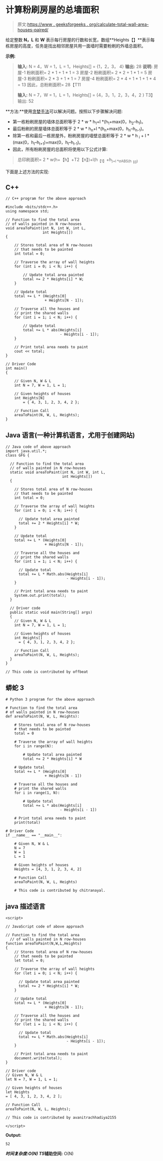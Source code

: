 # 计算粉刷房屋的总墙面积

> 原文:[https://www . geeksforgeeks . org/calculate-total-wall-area-houses-paired/](https://www.geeksforgeeks.org/calculate-total-wall-area-of-houses-painted/)

给定整数 **N，L** 和 **W** 表示每行房屋的行数和长宽，数组**Heights【】**表示每栋房屋的高度，任务是找出相邻房屋共用一面墙时需要粉刷的外墙总面积。

**示例:**

> **输入:** N = 4，W = 1，L = 1，Heights[] = {1，2，3， 4}
> **输出:** 28
> **说明:**
> 房屋-1 粉刷面积= 2 * 1 + 1 * 1 = 3
> 房屋-2 粉刷面积= 2 * 2 + 1 * 1 = 5
> 房屋-3 粉刷面积= 2 * 3 + 1 * 1 = 7
> 房屋-4 粉刷面积= 2 * 4 + 1 * 1 + 1 * 4 = 13
> 因此，总粉刷面积= 28【T11
> 
> **输入:** N = 7，W = 1，L = 1，Heights[] = {4，3，1，2，3，4，2 }
> T3】输出: 52

**方法:**使用[贪婪手法](https://www.geeksforgeeks.org/greedy-algorithms/)可以解决问题。按照以下步骤解决问题:

*   第一栋粉刷房屋的墙体总面积等于 2 * w * h<sub>1</sub>+l *(h<sub>1</sub>+max(0，h<sub>2</sub>–h<sub>1</sub>)。
*   最后粉刷的房屋墙体总面积等于 2 * w * h<sub>n</sub>+l *(h<sub>n</sub>+max(0，h<sub>n</sub>–h<sub>n-1</sub>)。
*   除第一栋和最后一栋房屋外，粉刷房屋的墙壁总面积等于 2 * w * h <sub>i</sub> + l * (max(0，h<sub>I</sub>–h<sub>I+1</sub>)+max(0，h<sub>I</sub>–h<sub>I-1</sub>)。
*   因此，所有粉刷房屋的总面积将使用以下公式计算:

> 总印刷面积= 2 * w(h+【h】+T2【n】)+l(h<sub>【1】</sub>+h<sub>)+l *σABS(h<sub>【I】</sub>)</sub>

下面是上述方法的实现:

## C++

```
// C++ program for the above approach

#include <bits/stdc++.h>
using namespace std;

// Function to find the total area
// of walls painted in N row-houses
void areaToPaint(int N, int W, int L,
                 int Heights[])
{

    // Stores total area of N row-houses
    // that needs to be painted
    int total = 0;

    // Traverse the array of wall heights
    for (int i = 0; i < N; i++) {

        // Update total area painted
        total += 2 * Heights[i] * W;
    }

    // Update total
    total += L * (Heights[0]
                  + Heights[N - 1]);

    // Traverse all the houses and
    // print the shared walls
    for (int i = 1; i < N; i++) {

        // Update total
        total += L * abs(Heights[i]
                         - Heights[i - 1]);
    }

    // Print total area needs to paint
    cout << total;
}

// Driver Code
int main()
{

    // Given N, W & L
    int N = 7, W = 1, L = 1;

    // Given heights of houses
    int Heights[N]
        = { 4, 3, 1, 2, 3, 4, 2 };

    // Function Call
    areaToPaint(N, W, L, Heights);
}
```

## Java 语言(一种计算机语言，尤用于创建网站)

```
// Java code of above approach
import java.util.*;
class GFG {

  // Function to find the total area
  // of walls painted in N row-houses
  static void areaToPaint(int N, int W, int L,
                          int Heights[])
  {

    // Stores total area of N row-houses
    // that needs to be painted
    int total = 0;

    // Traverse the array of wall heights
    for (int i = 0; i < N; i++) {

      // Update total area painted
      total += 2 * Heights[i] * W;
    }

    // Update total
    total += L * (Heights[0]
                  + Heights[N - 1]);

    // Traverse all the houses and
    // print the shared walls
    for (int i = 1; i < N; i++) {

      // Update total
      total += L * Math.abs(Heights[i]
                            - Heights[i - 1]);
    }

    // Print total area needs to paint
    System.out.print(total);
  }

  // Driver code
  public static void main(String[] args)
  {
    // Given N, W & L
    int N = 7, W = 1, L = 1;

    // Given heights of houses
    int Heights[]
      = { 4, 3, 1, 2, 3, 4, 2 };

    // Function Call
    areaToPaint(N, W, L, Heights);
  }
}

// This code is contributed by offbeat
```

## 蟒蛇 3

```
# Python 3 program for the above approach

# Function to find the total area
# of walls painted in N row-houses
def areaToPaint(N, W, L, Heights):

    # Stores total area of N row-houses
    # that needs to be painted
    total = 0

    # Traverse the array of wall heights
    for i in range(N):

        # Update total area painted
        total += 2 * Heights[i] * W

    # Update total
    total += L * (Heights[0]
                  + Heights[N - 1])

    # Traverse all the houses and
    # print the shared walls
    for i in range(1, N):

        # Update total
        total += L * abs(Heights[i]
                         - Heights[i - 1])

    # Print total area needs to paint
    print(total)

# Driver Code
if __name__ == "__main__":

    # Given N, W & L
    N = 7
    W = 1
    L = 1

    # Given heights of houses
    Heights = [4, 3, 1, 2, 3, 4, 2]

    # Function Call
    areaToPaint(N, W, L, Heights)

    # This code is contributed by chitranayal.
```

## java 描述语言

```
<script>

// JavaScript code of above approach

// Function to find the total area
  // of walls painted in N row-houses
function areaToPaint(N,W,L,Heights)
{
    // Stores total area of N row-houses
    // that needs to be painted
    let total = 0;

    // Traverse the array of wall heights
    for (let i = 0; i < N; i++) {

      // Update total area painted
      total += 2 * Heights[i] * W;
    }

    // Update total
    total += L * (Heights[0]
                  + Heights[N - 1]);

    // Traverse all the houses and
    // print the shared walls
    for (let i = 1; i < N; i++) {

      // Update total
      total += L * Math.abs(Heights[i]
                            - Heights[i - 1]);
    }

    // Print total area needs to paint
    document.write(total);
}

// Driver code
// Given N, W & L
let N = 7, W = 1, L = 1;

// Given heights of houses
let Heights
= [ 4, 3, 1, 2, 3, 4, 2 ];

// Function Call
areaToPaint(N, W, L, Heights);

// This code is contributed by avanitrachhadiya2155

</script>
```

**Output:** 

```
52
```

***时间复杂度:**O(N)*
T5**辅助空间:** O(N)